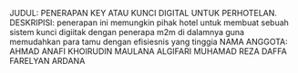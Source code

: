 JUDUL: PENERAPAN KEY ATAU KUNCI DIGITAL UNTUK PERHOTELAN.
DESKRIPISI: penerapan ini memungkin pihak hotel untuk membuat sebuah sistem kunci digiitak dengan penerapa m2m di dalamnya guna memudahkan para tamu dengan efisiesnis yang tinggia
NAMA ANGGOTA:
AHMAD ANAFI KHOIRUDIN
MAULANA ALGIFARI
MUHAMAD REZA
DAFFA FARELYAN ARDANA


